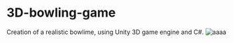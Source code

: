 # 3D-bowling-game
Creation of a realistic bowlime, using Unity 3D game engine and C#.
![aaaa](https://raw.githubusercontent.com/home/kwstaki/Pictures/27625342_2061836090509875_2378681434555445457_o.jpg)
